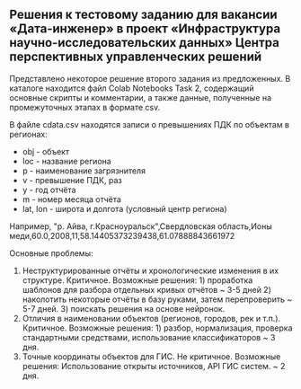 Решения к тестовому заданию для вакансии «Дата-инженер» в проект «Инфраструктура научно-исследовательских данных» Центра перспективных управленческих решений
-----------------------------------------------------------------------------------------------------------------------------------------------------------------

Представлено некоторое решение второго задания из предложенных. В каталоге находится файл Colab Notebooks Task 2, содержащий основные скрипты и комментарии, а также данные, полученные на промежуточных этапах в формате csv.

В файле cdata.csv находятся записи о превышениях ПДК по объектам в регионах: 
- obj - объект
- loc - название региона
- p - наименование загрязнителя
- v - превышение ПДК, раз
- y - год отчёта
- m - номер месяца отчёта
- lat, lon - широта и долгота (условный центр региона)


Например, "р. Айва, г.Красноуральск",Свердловская область,Ионы меди,60.0,2008,11,58.14405373239438,61.07888843661972


Основные проблемы:
1. Неструктурированные отчёты и хронологические изменения в их структуре. Критичное. Возможные решения: 1) проработка шаблонов для разбора отдельных кривых отчётов ~ 3-5 дней 2) наколотить некоторые отчёты в базу руками, затем перепроверить ~ 5-7 дней. 3) поискать решения на основе нейронок.
2. Отличия в наименовании объектов (регионов, городов, рек и т.п.). Критичное. Возможные решения: 1) разбор, нормализация, проверка стандартными средствами, использование классификаторов ~ 3 дня.
3. Точные координаты объектов для ГИС. Не критичное. Возможные решения: Использование открыты источников, API ГИС систем. ~ 2 дня.
